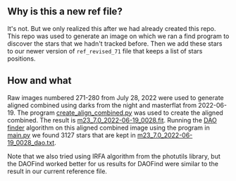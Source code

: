 ## Why is this a new ref file?
It's not. But we only realized this after we had already created this repo. This
repo was used to generate an image on which we ran a find program to discover
the stars that we hadn't tracked before. Then we add these stars to our newer
version of `ref_revised_71` file that keeps a list of stars positions.

## How and what
Raw images numbered 271-280 from July 28, 2022 were used to generate aligned
combined using darks from the night and masterflat from 2022-06-19. The program
[create_align_combined.py](./create_align_combined.py) was used to create the
aligned combined. The result is
[m23_7.0_2022-06-19_0028.fit](./m23_7.0_2022-06-19_0028.fit). Running the [DAO
finder](https://photutils.readthedocs.io/en/stable/api/photutils.detection.DAOStarFinder.html#photutils.detection.DAOStarFinder)
algorithm on this aligned combined image using the program in
[main.py](./main.py) we found 3127 stars that are kept in
[m23_7.0_2022-06-19_0028_dao.txt](./m23_7.0_2022-06-19_0028_dao.txt).

Note that we also tried using IRFA algorithm from the photutils library, but the
DAOFind worked better for us results for DAOFind were similar to the result in
our current reference file.
